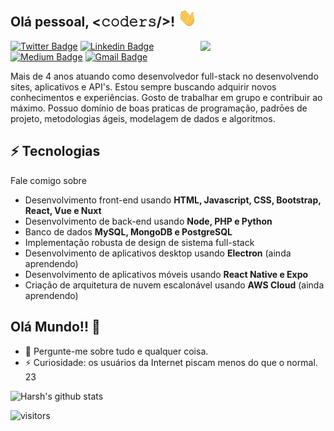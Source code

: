 <h2> Olá pessoal, <𝚌𝚘𝚍𝚎𝚛𝚜/>! <img src="https://raw.githubusercontent.com/ABSphreak/ABSphreak/master/gifs/Hi.gif" width="30px"></h2>

<img align='right' src='https://user-images.githubusercontent.com/5713670/87202985-820dcb80-c2b6-11ea-9f56-7ec461c497c3.gif' width='200"'>

[![Twitter Badge](https://img.shields.io/badge/-@Harshkhatri24-1ca0f1?style=flat-square&labelColor=1ca0f1&logo=twitter&logoColor=white&link=https://twitter.com/Harshkhatri24)](https://twitter.com/Harshkhatri24) [![Linkedin Badge](https://img.shields.io/badge/-harshkumarkhatri-blue?style=flat-square&logo=Linkedin&logoColor=white&link=https://www.linkedin.com/in/harshkumarkhatri/)](https://www.linkedin.com/in/harshkumarkhatri/) [![Medium Badge](https://img.shields.io/badge/-@mailharshkhatri-03a57a?style=flat-square&labelColor=000000&logo=Medium&link=https://medium.com/@mailharshkhatri/)](https://medium.com/harsh-kumar-khatri)
[![Gmail Badge](https://img.shields.io/badge/-mailharshkhatri@gmail.com-c14438?style=flat-square&logo=Gmail&logoColor=white&link=mailto:mailharshkhatri@gmail.com)](mailto:mailharshkhatri@gmail.com)

Mais de 4 anos atuando como desenvolvedor full-stack no desenvolvendo sites, aplicativos e API's. Estou sempre buscando adquirir novos conhecimentos e experiências. Gosto de trabalhar em grupo e contribuir ao máximo. Possuo domínio de boas praticas de programação, padrōes de projeto, metodologias ágeis, modelagem de dados e algoritmos.
## ⚡ Tecnologias
Fale comigo sobre
- Desenvolvimento front-end usando **HTML, Javascript, CSS, Bootstrap, React, Vue e Nuxt**
- Desenvolvimento de back-end usando **Node, PHP e Python**
- Banco de dados **MySQL, MongoDB e PostgreSQL**
- Implementação robusta de design de sistema full-stack
- Desenvolvimento de aplicativos desktop usando **Electron** (ainda aprendendo)
- Desenvolvimento de aplicativos móveis usando **React Native e Expo**
- Criação de arquitetura de nuvem escalonável usando **AWS Cloud** (ainda aprendendo)
## Olá Mundo!! 🤔
- 💬  Pergunte-me sobre tudo e qualquer coisa.
- ⚡ Curiosidade: os usuários da Internet piscam menos do que o normal. 23

![Harsh's github stats](https://github-readme-stats.vercel.app/api?username=jpsoarxs&hide=["issues"]&show_icons=true)

![visitors](https://visitor-badge.glitch.me/badge?page_id=jpsoarxs.jpsoarxs)
